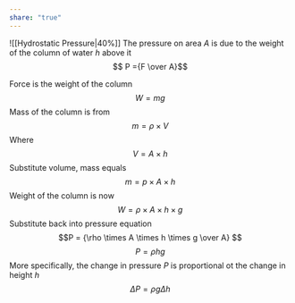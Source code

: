 ```yaml
---
share: "true"
---
```



![[Hydrostatic Pressure|40%]]
The pressure on area $A$ is due to the weight of the column of water $h$ above it
$$ P ={F \over A}$$

Force is the weight of the column $$W = mg$$
Mass of the column is from $$m = \rho \times V$$
Where $$V = A \times h$$
Substitute volume, mass equals $$m = p \times A \times h$$
Weight of the column is now $$W = \rho \times A \times h \times g$$
Substitute back into pressure equation $$P = {\rho \times A \times h \times g \over A} $$ $$P = \rho hg $$
More specifically, the change in pressure $P$ is proportional ot the change in height $h$
$$\Delta P = \rho g\Delta h$$
